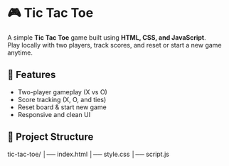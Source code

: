 # 🎮 Tic Tac Toe

A simple **Tic Tac Toe** game built using **HTML, CSS, and JavaScript**.  
Play locally with two players, track scores, and reset or start a new game anytime.

## 🚀 Features
- Two-player gameplay (X vs O)  
- Score tracking (X, O, and ties)  
- Reset board & start new game  
- Responsive and clean UI  

## 📂 Project Structure
tic-tac-toe/
│── index.html
│── style.css
│── script.js
